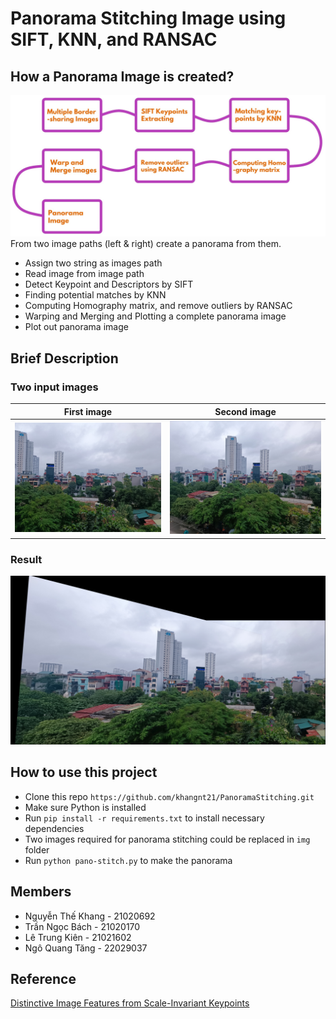 # Panorama Stitching Image using SIFT, KNN, and RANSAC
## How a Panorama Image is created?
![The steps of Panorama process](./img/process.png)
From two image paths (left & right) create a panorama from them.
* Assign two string as images path
* Read image from image path
* Detect Keypoint and Descriptors by SIFT
* Finding potential matches by KNN
* Computing Homography matrix, and remove outliers by RANSAC
* Warping and Merging and Plotting a complete panorama image
* Plot out panorama image 

## Brief Description
### Two input images
First image                 |  Second image
:-------------------------:|:-------------------------:
![](./img/1.jpg)            |  ![](./img/2.jpg)

### Result
![](./img/result.png)

## How to use this project
* Clone this repo `https://github.com/khangnt21/PanoramaStitching.git`
* Make sure Python is installed
* Run `pip install -r requirements.txt` to install necessary dependencies
* Two images required for panorama stitching could be replaced in `img `folder
* Run `python pano-stitch.py` to make the panorama

## Members 
* Nguyễn Thế Khang - 21020692
* Trần Ngọc Bách - 21020170
* Lê Trung Kiên - 21021602
* Ngô Quang Tăng - 22029037

## Reference
[Distinctive Image Features
from Scale-Invariant Keypoints](https://www.cs.ubc.ca/~lowe/papers/ijcv04.pdf)